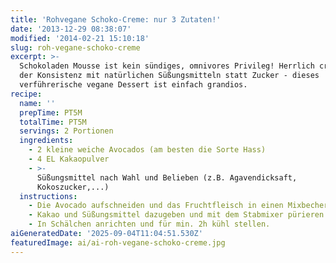 ```yaml
---
title: 'Rohvegane Schoko-Creme: nur 3 Zutaten!'
date: '2013-12-29 08:38:07'
modified: '2014-02-21 15:10:18'
slug: roh-vegane-schoko-creme
excerpt: >-
  Schokoladen Mousse ist kein sündiges, omnivores Privileg! Herrlich cremig in
  der Konsistenz mit natürlichen Süßungsmitteln statt Zucker - dieses
  verführerische vegane Dessert ist einfach grandios.
recipe:
  name: ''
  prepTime: PT5M
  totalTime: PT5M
  servings: 2 Portionen
  ingredients:
    - 2 kleine weiche Avocados (am besten die Sorte Hass)
    - 4 EL Kakaopulver
    - >-
      Süßungsmittel nach Wahl und Belieben (z.B. Agavendicksaft,
      Kokoszucker,...)
  instructions:
    - Die Avocado aufschneiden und das Fruchtfleisch in einen Mixbecher löffeln.
    - Kakao und Süßungsmittel dazugeben und mit dem Stabmixer pürieren.
    - In Schälchen anrichten und für min. 2h kühl stellen.
aiGeneratedDate: '2025-09-04T11:04:51.530Z'
featuredImage: ai/ai-roh-vegane-schoko-creme.jpg
---
```


